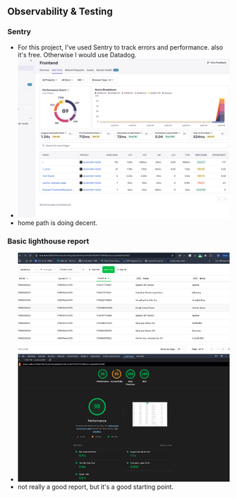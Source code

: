 ## Observability & Testing

### Sentry

- For this project, I've used Sentry to track errors and performance. also it's free. Otherwise I would use Datadog.
- ![Sentry Dashboard](obs-1.png)
- home path is doing decent.

### Basic lighthouse report

- ![Lighthouse Report](obs-2.png)
- not really a good report, but it's a good starting point.
